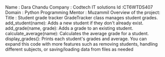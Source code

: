 Name : Dara Chandu
Company : Codtech IT solutions
Id :CT6WTDS407
Domain : Python Programming 
Mentor : Muzammil
Overview of the project:
Title : Student grade tracker 
GradeTracker class manages student grades.
add_student(name): Adds a new student if they don't already exist.
add_grade(name, grade): Adds a grade to an existing student.
calculate_average(name): Calculates the average grade for a student.
display_grades(): Prints each student's grades and average.
You can expand this code with more features such as removing students, handling different subjects, or saving/loading data from files as needed
